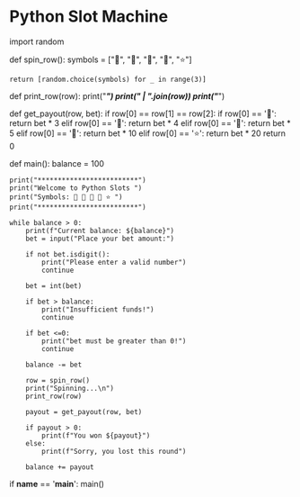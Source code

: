 # Python Slot Machine

import random

def spin_row():
    symbols = ["🍒", "🍉", "🍋", "🔔", "⭐"]

    return [random.choice(symbols) for _ in range(3)]


def print_row(row):
    print("*************")
    print(" | ".join(row))
    print("*************")

def get_payout(row, bet):
    if row[0] == row[1] == row[2]:
        if row[0] == '🍒':
            return bet * 3
        elif row[0] == '🍉':
            return bet * 4
        elif row[0] == '🍋':
            return bet * 5
        elif row[0] == '🔔':
            return bet * 10
        elif row[0] == '⭐':
            return bet * 20
    return 0




def main():
    balance = 100

    print("*************************")
    print("Welcome to Python Slots ")
    print("Symbols: 🍒 🍉 🍋 🔔 ⭐ ")
    print("*************************")

    while balance > 0:
        print(f"Current balance: ${balance}")
        bet = input("Place your bet amount:")

        if not bet.isdigit():
            print("Please enter a valid number")
            continue

        bet = int(bet)

        if bet > balance:
            print("Insufficient funds!")
            continue

        if bet <=0:
            print("bet must be greater than 0!")
            continue

        balance -= bet

        row = spin_row()
        print("Spinning...\n")
        print_row(row)

        payout = get_payout(row, bet)

        if payout > 0:
            print(f"You won ${payout}")
        else:
            print(f"Sorry, you lost this round")

        balance += payout

if __name__ == '__main__':
    main()